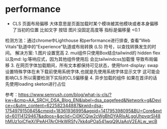 # performance 

- CLS 页面布局偏移 
大体意思是页面加载时某个模块被其他模块或者本身偏移了当初的位置 比如文字 按钮 图片没固定高度等
指标是偏移量 <0.1

检测方法：通过chrome中Lighthouse 和performance进行排查, 查看“Web Vitals”轨道中的“Experience”轨道或布局转换 (LS) 符号，以查找转换发生的时间。
解决方案:
1.图片设置宽高
2. mui组件只使用Box结合tailwind的 hidden flex 以及md: lg:等响应式，因为其他组件使用后 会比tailwindcss加载慢 导致布局偏移
3. 在网页字体加载期间，所有文本都保持可见状态，使用font-display: swap 设置特殊字体在未下载前使用系统字体,也就是先使用系统字体显示文字 这可能会影响CLS 所以需要检测下实际的CLS偏移量
4. 异步加载的组件 如果在首评的话 先使用loading sketon进行占位

参考：https://www.semrush.com/blog/what-is-cls/?kw=&cmp=AA_SRCH_DSA_Blog_EN&label=dsa_pagefeed&Network=g&Device=c&utm_content=622582344887&kwid=dsa-1754979150845&cmpid=18361936995&agpid=141795398095&BU=Core&extid=60114129467&adpos=&gclid=Cj0KCQjw2cWgBhDYARIsALggUhpvqrSI48hMUz1oiCfjeXi1PeAH7ArOHkWRSfy7kk4qPOa541wqQ9UaAoV2EALw_wcB

